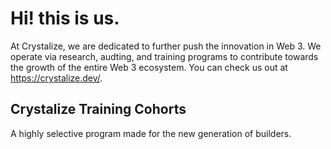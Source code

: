 # Hi! this is us.

At Crystalize, we are dedicated to further push the innovation in Web 3. We operate via research, audting, and training programs to contribute towards the growth of the entire Web 3 ecosystem. You can check us out at https://crystalize.dev/. 

## Crystalize Training Cohorts
A highly selective program made for the new generation of builders. 

